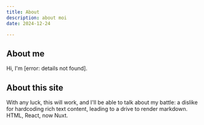 ```yaml
---
title: About
description: about moi
date: 2024-12-24

---
```


## About me

Hi, I'm [error: details not found]. 


## About this site

With any luck, this will work, and I'll be able to talk about my battle: a dislike for hardcoding rich text content, leading to a drive to render markdown. HTML, React, now Nuxt.

